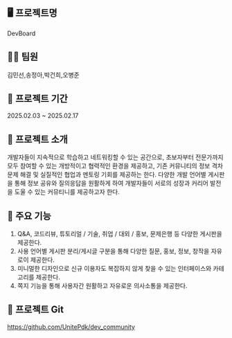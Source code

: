 ## :desktop_computer: 프로젝트명
DevBoard
## :technologist: 팀원
김민선,송정아,박건희,오병준
## :calendar: 프로젝트 기간 
2025.02.03 ~ 2025.02.17
## :pushpin: 프로젝트 소개 
개발자들이 지속적으로 학습하고 네트워킹할 수 있는 공간으로, 초보자부터 전문가까지 모두 참여할 수 있는 개방적이고 협력적인 환경을 제공하고,
기존 커뮤니티의 정보 격차 문제 해결 및 실질적인 협업과 멘토링 기회를 제공하는 한다. 다양한 개발 언어별 게시판을 통해 정보 공유와 질의응답을 원활하게 하여 
개발자들이 서로의 성장과 커리어 발전을 도울 수 있는 커뮤티니를 제공하고자 한다.
## :rocket: 주요 기능 
1. Q&A, 코드리뷰, 튜토리얼 / 기술, 취업 / 대외 / 홍보, 문제은행 등 다양한 게시판을 제공한다. 
2. 사용 언어별 게시판 분리/게시글 구분을 통해 다양한 질문, 홍보, 정보, 창작을 자유로이 제공한다. 
3. 미니멀한 디자인으로 신규 이용자도 복잡하지 않게 찾을 수 있는 인터페이스와 카테고리를 제공한다.
4. 쪽지 기능을 통해 사용자간 원활하고 자유로운 의사소통을 제공한다.
## :file_folder: 프로젝트 Git 
https://github.com/UnitePdk/dev_community
